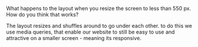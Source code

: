 What happens to the layout when you resize the screen to less than 550 px. How do you think that works?

The layout resizes and shuffles around to go under each other. to do this we use media queries, that enable our website to still be easy to use and attractive on a smaller screen - meaning its responsive.
